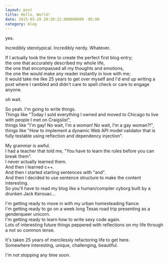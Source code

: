 ```yaml
---
layout: post
title: Hello, World!
date: 2015-03-29 20:20:22.000000000 -05:00
category: blog
---
```


yes.

Incredibly sterotypical. Incredibly nerdy. Whatever.

If I actually took the time to create the perfect first blog entry;  
the one that accurately described my whole life,  
the one that encompassed all my thoughts and emotions,  
the one the would make any reader instantly in love with me;  
it would take me like 25 years to get over myself and I'd end up writing a post where I rambled and didn't care to spell check or care to engage anyone.

oh wait.

So yeah. I'm going to write things.  
Things like "Today I sold everything I owned and moved to Chicago to live with people I met on Craigslist",  
things like "I'm gay! No wait, I'm a woman! No wait, I'm a gay woman?!",  
things like "How to implement a dynamic Web API model validator that is fully testable using reflection and dependency injection".

My grammar is awful.   
I had a teacher that told me, "You have to learn the rules before you can break them".  
I never actually learned them.  
And then I learned c++.   
And then I started starting sentences with "and".   
And then I decided to use sentence structure to make the content interesting.  
So you'll have to read my blog like a human/compiler cyborg built by a drunken Jack Kerouac...

I'm getting ready to move in with my urban homesteading fiance.  
I'm getting ready to go on a week long Texas road trip presenting as a genderqueer unicorn.  
I'm getting ready to learn how to write sexy code again.  
Lots of interesting future things peppered with reflections on my life through a not so common lense.  

It's taken 25 years of mercilessly refactoring life to get here.  
Somewhere interesting, unique, challenging, beautiful.  

I'm not stopping any time soon.
